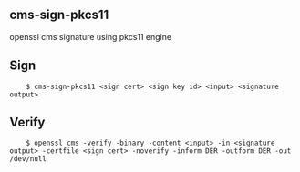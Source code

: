 ## cms-sign-pkcs11
openssl cms signature using pkcs11 engine

## Sign

        $ cms-sign-pkcs11 <sign cert> <sign key id> <input> <signature output>


## Verify

        $ openssl cms -verify -binary -content <input> -in <signature output> -certfile <sign cert> -noverify -inform DER -outform DER -out /dev/null
